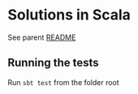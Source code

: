 # Solutions in Scala

See parent [README](../README.md)

## Running the tests

Run `sbt test` from the folder root
